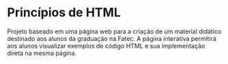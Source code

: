 # Princípios de HTML
Projeto baseado em uma página web para a criação de um material didático destinado aos alunos da graduação na Fatec. A página interativa permitirá aos alunos visualizar exemplos de código HTML e sua implementação direta na mesma página.
